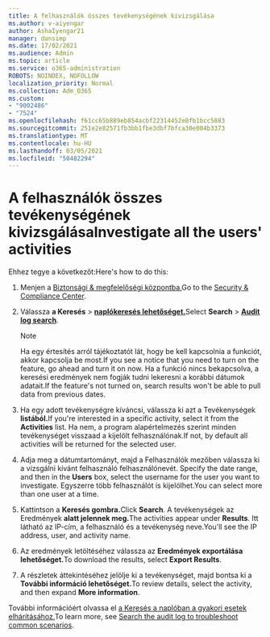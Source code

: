 ```yaml
---
title: A felhasználók összes tevékenységének kivizsgálása
ms.author: v-aiyengar
author: AshaIyengar21
manager: dansimp
ms.date: 17/02/2021
ms.audience: Admin
ms.topic: article
ms.service: o365-administration
ROBOTS: NOINDEX, NOFOLLOW
localization_priority: Normal
ms.collection: Adm_O365
ms.custom:
- "9002486"
- "7524"
ms.openlocfilehash: f61cc65b889eb854acbf22314452e8fb1bcc5883
ms.sourcegitcommit: 251e2e82571fb3bb1fbe3dbf7bfca30e004b3373
ms.translationtype: MT
ms.contentlocale: hu-HU
ms.lasthandoff: 03/05/2021
ms.locfileid: "50482294"
---
```

# <a name="investigate-all-the-users-activities"></a><span data-ttu-id="c359c-102">A felhasználók összes tevékenységének kivizsgálása</span><span class="sxs-lookup"><span data-stu-id="c359c-102">Investigate all the users' activities</span></span>

<span data-ttu-id="c359c-103">Ehhez tegye a következőt:</span><span class="sxs-lookup"><span data-stu-id="c359c-103">Here's how to do this:</span></span>

1. <span data-ttu-id="c359c-104">Menjen a [Biztonsági & megfelelőségi központba.](https://go.microsoft.com/fwlink/p/?linkid=2077143)</span><span class="sxs-lookup"><span data-stu-id="c359c-104">Go to the [Security & Compliance Center](https://go.microsoft.com/fwlink/p/?linkid=2077143).</span></span>
1. <span data-ttu-id="c359c-105">Válassza **a Keresés**  >  **[naplókeresés lehetőséget.](https://go.microsoft.com/fwlink/?linkid=2103759)**</span><span class="sxs-lookup"><span data-stu-id="c359c-105">Select **Search** > **[Audit log search](https://go.microsoft.com/fwlink/?linkid=2103759)**.</span></span>
    > [!NOTE]
    > <span data-ttu-id="c359c-106">Ha egy értesítés arról tájékoztatót lát, hogy be kell kapcsolnia a funkciót, akkor kapcsolja be most.</span><span class="sxs-lookup"><span data-stu-id="c359c-106">If you see a notice that you need to turn on the feature, go ahead and turn it on now.</span></span> <span data-ttu-id="c359c-107">Ha a funkció nincs bekapcsolva, a keresési eredmények nem fogják tudni lekeresni a korábbi dátumok adatait.</span><span class="sxs-lookup"><span data-stu-id="c359c-107">If the feature's not turned on, search results won't be able to pull data from previous dates.</span></span>

1. <span data-ttu-id="c359c-108">Ha egy adott tevékenységre kíváncsi, válassza ki azt a Tevékenységek **listából.**</span><span class="sxs-lookup"><span data-stu-id="c359c-108">If you're interested in a specific activity, select it from the **Activities** list.</span></span> <span data-ttu-id="c359c-109">Ha nem, a program alapértelmezés szerint minden tevékenységet visszaad a kijelölt felhasználónak.</span><span class="sxs-lookup"><span data-stu-id="c359c-109">If not, by default all activities will be returned for the selected user.</span></span>
1. <span data-ttu-id="c359c-110">Adja meg a dátumtartományt, majd a Felhasználók mezőben válassza ki a vizsgálni kívánt felhasználó felhasználónevét. </span><span class="sxs-lookup"><span data-stu-id="c359c-110">Specify the date range, and then in the **Users** box, select the username for the user you want to investigate.</span></span> <span data-ttu-id="c359c-111">Egyszerre több felhasználót is kijelölhet.</span><span class="sxs-lookup"><span data-stu-id="c359c-111">You can select more than one user at a time.</span></span>
1. <span data-ttu-id="c359c-112">Kattintson a **Keresés gombra.**</span><span class="sxs-lookup"><span data-stu-id="c359c-112">Click **Search**.</span></span> <span data-ttu-id="c359c-113">A tevékenységek az Eredmények **alatt jelennek meg.**</span><span class="sxs-lookup"><span data-stu-id="c359c-113">The activities appear under **Results**.</span></span> <span data-ttu-id="c359c-114">Itt látható az IP-cím, a felhasználó és a tevékenység neve.</span><span class="sxs-lookup"><span data-stu-id="c359c-114">You'll see the IP address, user, and activity name.</span></span>
1. <span data-ttu-id="c359c-115">Az eredmények letöltéséhez válassza az **Eredmények exportálása lehetőséget.**</span><span class="sxs-lookup"><span data-stu-id="c359c-115">To download the results, select **Export Results**.</span></span>
1. <span data-ttu-id="c359c-116">A részletek áttekintéséhez jelölje ki a tevékenységet, majd bontsa ki a **További információ lehetőséget.**</span><span class="sxs-lookup"><span data-stu-id="c359c-116">To review details, select the activity, and then expand **More information**.</span></span>

<span data-ttu-id="c359c-117">További információért olvassa el [a Keresés a naplóban a gyakori esetek elhárításához.](https://go.microsoft.com/fwlink/?linkid=2103944)</span><span class="sxs-lookup"><span data-stu-id="c359c-117">To learn more, see [Search the audit log to troubleshoot common scenarios](https://go.microsoft.com/fwlink/?linkid=2103944).</span></span>